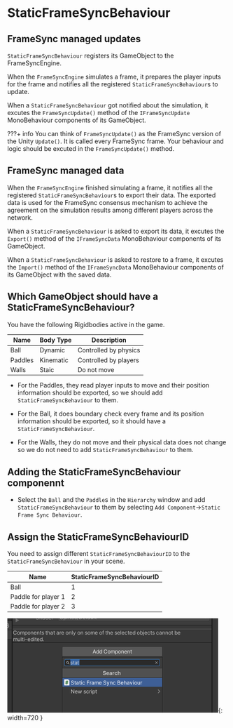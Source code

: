 # StaticFrameSyncBehaviour

## FrameSync managed updates
`StaticFrameSyncBehaviour` registers its GameObject to the FrameSyncEngine.

When the `FrameSyncEngine` simulates a frame, it prepares the player inputs for the frame and notifies all the registered `StaticFrameSyncBehaviour`s to update.

When a `StaticFrameSyncBehaviour` got notified about the simulation, it excutes the `FrameSyncUpdate()` method of the `IFrameSyncUpdate` MonoBehaviour components of its GameObject.

???+ info
    You can think of `FrameSyncUpdate()` as the FrameSync version of the Unity `Update()`. It is called every FrameSync frame. Your behaviour and logic should be excuted in the `FrameSyncUpdate()` method. 

## FrameSync managed data

When the `FrameSyncEngine` finished simulating a frame, it notifies all the registered `StaticFrameSyncBehaviour`s to export their data. The exported data is used for the FrameSync consensus mechanism to achieve the agreement on the simulation results among different players across the network.

When a `StaticFrameSyncBehaviour` is asked to export its data, it excutes the `Export()` method of the `IFrameSyncData` MonoBehaviour components of its GameObject.

When a `StaticFrameSyncBehaviour` is asked to restore to a frame, it excutes the `Import()` method of the `IFrameSyncData` MonoBehaviour components of its GameObject with the saved data.

## Which GameObject should have a StaticFrameSyncBehaviour?

You have the following Rigidbodies active in the game. 

Name    | Body Type | Description
--------| --------- | ----------------
Ball    | Dynamic   | Controlled by physics
Paddles | Kinematic | Controlled by players
Walls   | Staic     | Do not move


- For the Paddles, they read player inputs to move and their position information should be exported, so we should add `StaticFrameSyncBehaviour` to them.

- For the Ball, it does boundary check every frame and its position information should be exported, so it should have a `StaticFrameSyncBehaviour`.

- For the Walls, they do not move and their physical data does not change so we do not need to add `StaticFrameSyncBehaviour` to them.

## Adding the StaticFrameSyncBehaviour componennt

- Select the `Ball` and the `Paddle`s in the `Hierarchy` window and add `StaticFrameSyncBehaviour` to them by selecting `Add Component`->`Static Frame Sync Behaviour`.

## Assign the StaticFrameSyncBehaviourID

You need to assign different `StaticFrameSyncBehaviourID` to the `StaticFrameSyncBehaviour` in your scene. 

Name                | StaticFrameSyncBehaviourID |
--------------------| -------------------------- |
Ball                | 1                          |
Paddle for player 1 | 2                          |
Paddle for player 2 | 3                          |

![img](./../../assets/tutorial/AddStaticFrameSync.PNG){: width=720 }
